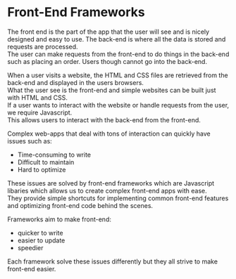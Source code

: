 # __Front-End Frameworks__
The front end is the part of the app that the user will see and is nicely designed and easy to use. The back-end is where all the data is stored and requests are processed.\
The user can make requests from the front-end to do things in the back-end such as placing an order. Users though cannot go into the back-end.


When a user visits a website, the HTML and CSS files are retrieved from the back-end and displayed in the users browsers. \
What the user see is the front-end and simple websites can be built just with HTML and CSS.\
If a user wants to interact with the website or handle requests from the user, we require Javascript.\
This allows users to interact with the back-end from the front-end.

Complex web-apps that deal with tons of interaction can quickly have issues such as:
- Time-consuming to write
- Difficult to maintain
- Hard to optimize

These issues are solved by front-end frameworks which are Javascript libaries which allows us to create complex front-end apps with ease.\
They provide simple shortcuts for implementing common front-end features and optimizing front-end code behind the scenes.

Frameworks aim to make front-end:
- quicker to write
- easier to update
- speedier

Each framework solve these issues differently but they all strive to make front-end easier.
